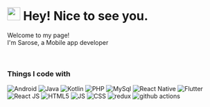 <h1><img src="https://emojis.slackmojis.com/emojis/images/1531849430/4246/blob-sunglasses.gif?1531849430" width="30"/> Hey! Nice to see you.</h1>


<p>Welcome to my page! </br> I'm Sarose, a Mobile app developer </p> <br/>
<h3>Things I code with</h3>
<p>
  <img alt="Android" src="" />
  <img alt="Java" src="https://img.shields.io/badge/-Webpack-8DD6F9?style=flat-square&logo=webpack&logoColor=white" /> 
  <img alt="Kotlin" src="https://img.shields.io/badge/-Webpack-8DD6F9?style=flat-square&logo=webpack&logoColor=white" /> 
  <img alt="PHP" src="https://img.shields.io/badge/-Webpack-8DD6F9?style=flat-square&logo=webpack&logoColor=white" /> 
  <img alt="MySql" src="https://img.shields.io/badge/-Webpack-8DD6F9?style=flat-square&logo=webpack&logoColor=white" /> 
  <img alt="React Native" src="https://img.shields.io/badge/-Webpack-8DD6F9?style=flat-square&logo=webpack&logoColor=white" /> 
  <img alt="Flutter" src="https://img.shields.io/badge/-Webpack-8DD6F9?style=flat-square&logo=webpack&logoColor=white" /> 
  <img alt="React JS" src="https://img.shields.io/badge/-Webpack-8DD6F9?style=flat-square&logo=webpack&logoColor=white" /> 
  <img alt="HTML5" src="https://img.shields.io/badge/-Webpack-8DD6F9?style=flat-square&logo=webpack&logoColor=white" /> 
  <img alt="JS" src="https://img.shields.io/badge/-Webpack-8DD6F9?style=flat-square&logo=webpack&logoColor=white" /> 
  <img alt="CSS" src="https://img.shields.io/badge/-Webpack-8DD6F9?style=flat-square&logo=webpack&logoColor=white" /> 
    <img alt="redux" src="https://img.shields.io/badge/-Redux-764ABC?style=flat-square&logo=redux&logoColor=white" />
  <img alt="github actions" src="https://img.shields.io/badge/-Github_Actions-2088FF?style=flat-square&logo=github-actions&logoColor=white" />

 </p>

